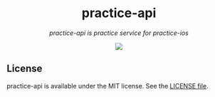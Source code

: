 <p align="center">
    <h1 align="center">practice-api</h1>
</p1>

<p align="center"><i>practice-api is practice service for practice-ios</i></p>

<p align="center">
    <a href=".license-mit"><img src="https://img.shields.io/badge/license-MIT-blue.svg"></a> 
</p>

## License
practice-api is available under the MIT license. See the [LICENSE file](https://github.com/atsushi130/practice-api/blob/master/license).
